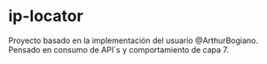 # ip-locator
Proyecto basado en la implementación del usuario @ArthurBogiano. Pensado en consumo de API´s y comportamiento de capa 7.
